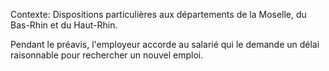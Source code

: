 Contexte: Dispositions particulières aux départements de la Moselle, du Bas-Rhin et du Haut-Rhin.

Pendant le préavis, l'employeur accorde au salarié qui le demande un délai raisonnable pour rechercher un nouvel emploi.